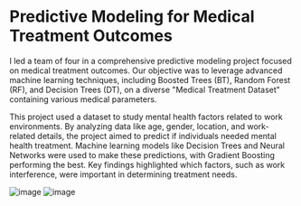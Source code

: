 # Predictive Modeling for Medical Treatment Outcomes

I led a team of four in a comprehensive predictive modeling project focused on medical treatment outcomes. Our objective was to leverage advanced machine learning techniques, including Boosted Trees (BT), Random Forest (RF), and Decision Trees (DT), on a diverse "Medical Treatment Dataset" containing various medical parameters.

This project used a dataset to study mental health factors related to work environments. By analyzing data like age, gender, location, and work-related details, the project aimed to predict if individuals needed mental health treatment. Machine learning models like Decision Trees and Neural Networks were used to make these predictions, with Gradient Boosting performing the best. Key findings highlighted which factors, such as work interference, were important in determining treatment needs.

![image](https://github.com/kietn2610/ML-on-Medical-Treatment-Dataset/assets/80939100/07f78059-db09-44fb-a6e3-aedbf5593427)
![image](https://github.com/kietn2610/ML-on-Medical-Treatment-Dataset/assets/80939100/ad595493-2c65-4abb-aedd-d31f91f5458f)


